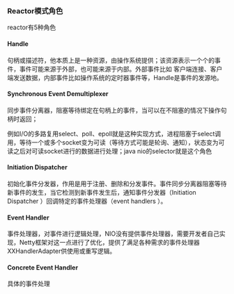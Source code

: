 ### Reactor模式角色

reactor有5种角色

#### Handle

句柄或描述符，他本质上是一种资源，由操作系统提供；该资源表示一个个的事件，事件可能来源于外部，也可能来源于内部。外部事件比如 客户端连接、客户端发送数据，内部事件比如操作系统的定时器事件等，Handle是事件的发源地。



#### Synchronous Event Demultiplexer

同步事件分离器，阻塞等待绑定在句柄上的事件，当可以在不阻塞的情况下操作句柄时返回；

例如I/O的多路复用select、poll、epoll就是这种实现方式，进程阻塞于select调用，等待一个或多个socket变为可读（等待方式可能是轮询、通知），状态变为可读之后对可读socket进行的数据进行处理；java nio的selector就是这个角色

#### Initiation Dispatcher

初始化事件分发器，作用是用于注册、删除和分发事件。事件同步分离器阻塞等待新事件的发生，当它检测到新事件发生后，通知事件分发器（Initiation Dispatcher ）回调特定的事件处理器（event handlers ）。



#### Event Handler 

事件处理器，对事件进行逻辑处理，NIO没有提供事件处理器，需要开发者自己实现，Netty框架对这一点进行了优化，提供了满足各种需求的事件处理器XXHandlerAdapter供使用或重写逻辑。



#### Concrete Event Handler 

具体的事件处理